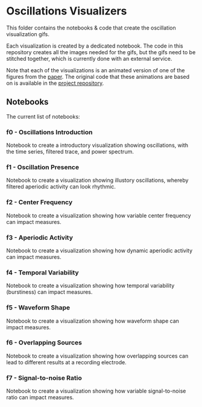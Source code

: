# Oscillations Visualizers

This folder contains the notebooks & code that create the oscillation visualization gifs.

Each visualization is created by a dedicated notebook. 
The code in this repository creates all the images needed for the gifs, 
but the gifs need to be stitched together, which is currently done with an external service.

Note that each of the visualizations is an animated version of one of the figures from the 
[paper](https://onlinelibrary.wiley.com/doi/10.1111/ejn.15361).
The original code that these animations are based on is available in the 
[project repository](https://github.com/OscillationMethods/OscillationMethods).

## Notebooks

The current list of notebooks:

### f0 - Oscillations Introduction

Notebook to create a introductory visualization showing oscillations, with the time series, filtered trace, and power spectrum.

### f1 - Oscillation Presence

Notebook to create a visualization showing illustory oscillations, whereby filtered aperiodic activity can look rhythmic.

### f2 - Center Frequency

Notebook to create a visualization showing how variable center frequency can impact measures.

### f3 - Aperiodic Activity

Notebook to create a visualization showing how dynamic aperiodic activity can impact measures.

### f4 - Temporal Variability

Notebook to create a visualization showing how temporal variability (burstiness) can impact measures.

### f5 - Waveform Shape

Notebook to create a visualization showing how waveform shape can impact measures.

### f6 - Overlapping Sources

Notebook to create a visualization showing how overlapping sources can lead to different results at a recording electrode.

### f7 - Signal-to-noise Ratio

Notebook to create a visualization showing how variable signal-to-noise ratio can impact measures.
